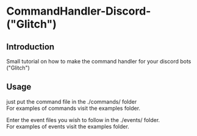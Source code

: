 # CommandHandler-Discord-("Glitch")

## Introduction
Small tutorial on how to make the command handler for your discord bots ("Glitch")

## Usage
just put the command file in the ./commands/ folder  
For examples of commands visit the examples folder.

Enter the event files you wish to follow in the ./events/ folder.  
For examples of events visit the examples folder.
